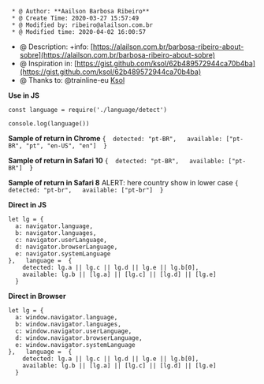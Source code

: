 ```
 * @ Author: **Aailson Barbosa Ribeiro**
 * @ Create Time: 2020-03-27 15:57:49
 * @ Modified by: ribeiro@alailson.com.br
 * @ Modified time: 2020-04-02 16:00:57
```
 * @ Description: +info: [https://alailson.com.br/barbosa-ribeiro-about-sobre](https://alailson.com.br/barbosa-ribeiro-about-sobre)
 * @ Inspiration in: [https://gist.github.com/ksol/62b489572944ca70b4ba](https://gist.github.com/ksol/62b489572944ca70b4ba)
 * @ Thanks to: @trainline-eu [Ksol](https://gist.github.com/ksol)

**Use in JS**
```
const language = require('./language/detect')

console.log(language())
```


**Sample of return in Chrome**
`
{ 
    detected: "pt-BR",  
    available: ["pt-BR", "pt", "en-US", "en"] 
}
 `

**Sample of return in Safari 10**
`
{ 
    detected: "pt-BR",  
    available: ["pt-BR"] 
}
 `

**Sample of return in Safari 8**
ALERT: here country show in lower case
`
{ 
    detected: "pt-br",  
    available: ["pt-br"] 
}
 `


**Direct in JS**
```
let lg = {
  a: navigator.language,
  b: navigator.languages,
  c: navigator.userLanguage,
  d: navigator.browserLanguage,
  e: navigator.systemLanguage
},   language =  {
    detected: lg.a || lg.c || lg.d || lg.e || lg.b[0],
    available: lg.b || [lg.a] || [lg.c] || [lg.d] || [lg.e]
  }
```
**Direct in Browser**
```
let lg = {
  a: window.navigator.language,
  b: window.navigator.languages,
  c: window.navigator.userLanguage,
  d: window.navigator.browserLanguage,
  e: window.navigator.systemLanguage
},   language =  {
    detected: lg.a || lg.c || lg.d || lg.e || lg.b[0],
    available: lg.b || [lg.a] || [lg.c] || [lg.d] || [lg.e]
  }
```
